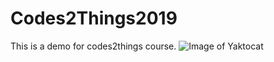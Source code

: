 # Codes2Things2019
This is a demo for codes2things course.
![Image of Yaktocat](https://octodex.github.com/images/yaktocat.png)
